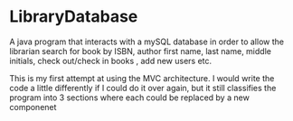 LibraryDatabase
===============

A java program that interacts with a mySQL database in order to allow the librarian search for book by ISBN, 
author first name, last name, middle initials, check out/check in books , add new users etc.

This is my first attempt at using the MVC architecture. I would write the code a little differently if I could do it over again, 
but it still classifies the program into 3 sections where each could be replaced by a new componenet
